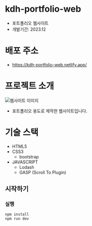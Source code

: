 # kdh-portfolio-web
- 포트폴리오 웹사이트
- 개발기간: 2023.12

# 배포 주소
- https://kdh-portfolio-web.netlify.app/

# 프로젝트 소개
![웹사이트 이미지](https://github.com/kimdh-dev/kdh-portfolio-web/assets/154648897/b29ab71d-1c47-4692-8c8b-846a393f4ce8)

- 포트폴리오 용도로 제작한 웹사이트입니다.

# 기술 스택
- HTML5
- CSS3
  - bootstrap
- JAVASCRIPT
  - Lodash
  - GASP (Scroll To Plugin)

## 시작하기
### 실행

    npm install
    npm run dev
